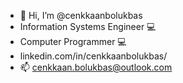 - 👋 Hi, I’m @cenkkaanbolukbas
- Information Systems Engineer 💻
- Computer Programmer 💻
- linkedin.com/in/cenkkaanbolukbas/
- 📫 cenkkaan.bolukbas@outlook.com

<!---
cenkkaanbolukbas/cenkkaanbolukbas is a ✨ special ✨ repository because its `README.md` (this file) appears on your GitHub profile.
You can click the Preview link to take a look at your changes.
--->
